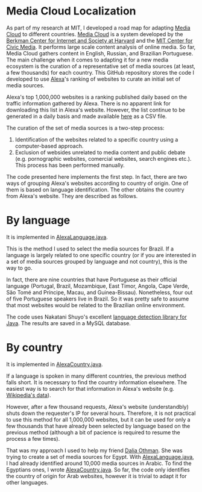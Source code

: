 Media Cloud Localization
========================

As part of my research at MIT, I developed a road map for adapting [Media Cloud](http://www.mediacloud.org) to different countries. [Media Cloud](http://www.mediacloud.org) is a system developed by the [Berkman Center for Internet and Society at Harvard](http://berkman.harvard.edu) and the [MIT Center for Civic Media](http://civic.mit.edu). It performs large scale content analysis of online media. So far, Media Cloud gathers content in English, Russian, and Brazilian Portuguese. The main challenge when it comes to adapting it for a new media ecosystem is the curation of a representative set of media sources (at least, a few thousands) for each country. This GitHub repository stores the code I developed to use [Alexa](http://www.alexa.com)'s ranking of websites to curate an initial set of media sources.

Alexa's top 1,000,000 websites is a ranking published daily based on the traffic information gathered by Alexa. There is no apparent link for downloading this list in Alexa's website. However, the list continue to be generated in a daily basis and made available [here](http://s3.amazonaws.com/alexa-static/top-1m.csv.zip) as a CSV file.

The curation of the set of media sources is a two-step process:
1. Identification of the websites related to a specific country using a computer-based approach.
2. Exclusion of websides unrelated to media content and public debate (e.g. pornographic websites, comercial websites, search engines etc.). This process has been performed manually.

The code presented here implements the first step. In fact, there are two ways of grouping Alexa's websites according to country of origin. One of them is based on language identification. The other obtains the country from Alexa's website. They are described as follows.

# By language

It is implemented in [AlexaLanguage.java](AlexaLanguage.java).

This is the method I used to select the media sources for Brazil. If a language is largely related to one specific country (or if you are interested in a set of media sources grouped by language and not country), this is the way to go.

In fact, there are nine countries that have Portuguese as their official language (Portugal, Brazil, Mozambique, East Timor, Angola, Cape Verde, São Tomé and Príncipe, Macau, and Guinea-Bissau). Nonetheless, four out of five Portuguese speakers live in Brazil. So it was pretty safe to assume that most websites would be related to the Brazilian online environment.

The code uses Nakatani Shuyo's excellent [language detection library for Java](https://code.google.com/p/language-detection/). The results are saved in a MySQL database.

# By country

It is implemented in [AlexaCountry.java](AlexaCountry.java).

If a language is spoken in many different countries, the previous method falls short. It is necessary to find the country information elsewhere. The easiest way is to search for that information in Alexa's website (e.g. [Wikipedia's data](http://www.alexa.com/siteinfo/wikipedia.org)).

However, after a few thousand requests, Alexa's website (understandbly) shuts down the requester's IP for several hours. Therefore, it is not practical to use this method for all 1,000,000 websites, but it can be used for only a few thousands that have already been selected by language based on the previous method (although a bit of pacience is required to resume the process a few times).

That was my approach I used to help my friend [Dalia Othman](https://twitter.com/DaliaOthman). She was trying to create a set of media sources for Egypt. With [AlexaLanguage.java](AlexaLanguage.java), I had already identified around 10,000 media sources in Arabic. To find the Egyptians ones, I wrote [AlexaCountry.java](AlexaCountry.java). So far, the code only identifies the country of origin for Arab websites, however it is trivial to adapt it for other languages.

